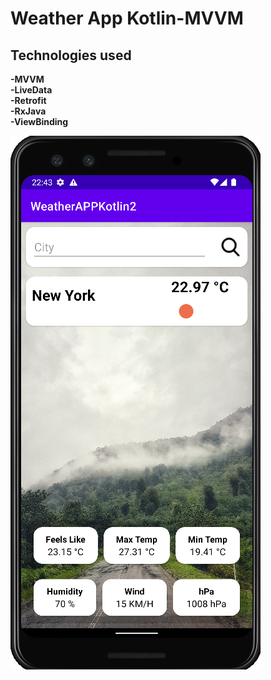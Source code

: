 # Weather App Kotlin-MVVM
## Technologies used <br/>
**-MVVM** <br/>
**-LiveData** <br/>
**-Retrofit** <br/>
**-RxJava** <br/>
**-ViewBinding** <br/>

![ScreenShot](https://github.com/AdemMuslugil/WeatherAppKotlin/blob/main/Ekran%20Al%C4%B1nt%C4%B1s%C4%B1.PNG)

